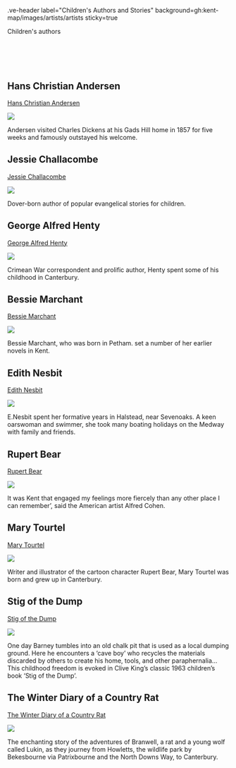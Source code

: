 .ve-header label="Children's Authors and Stories" background=gh:kent-map/images/artists/artists sticky=true

Children's authors

# &nbsp; 
<param class="cards">

## Hans Christian Andersen

[Hans Christian Andersen](/19c/19c-andersen-biography)

![](https://iiif.juncture-digital.org/thumbnail?url=https://upload.wikimedia.org/wikipedia/commons/7/75/HCA_by_Thora_Hallager_1869.jpg)

Andersen visited Charles Dickens at his Gads Hill home in 1857 for five weeks and famously outstayed his welcome. 

## Jessie Challacombe

[Jessie Challacombe](/19c/19c-challacombe-biography)

![](https://iiif.juncture-digital.org/thumbnail?url=https://stor.artstor.org/stor/c565d372-ac5a-45a0-8643-b87759b40e24)

Dover-born author of popular evangelical stories for children. 

## George Alfred Henty

[George Alfred Henty](/19c/19c-henty-biography)

![](https://iiif.juncture-digital.org/thumbnail?url=https://raw.githubusercontent.com/kent-map/kent/main/20c/images/redlandscape.jpg)

Crimean War correspondent and prolific author, Henty spent some of his childhood in Canterbury.

## Bessie Marchant

[Bessie Marchant](/19c/19c-marchant-biography)

![](https://iiif.juncture-digital.org/thumbnail?url=https://raw.githubusercontent.com/kent-map/kent/main/20c/images/redlandscape.jpg)

Bessie Marchant, who was born in Petham. set a number of her earlier novels in Kent.

## Edith Nesbit

[Edith Nesbit](/nesbit/nesbit-biography)

![](https://iiif.juncture-digital.org/thumbnail?url=https://stor.artstor.org/stor/ae0662fc-e1a2-43a1-8382-71def7414a5c)

E.Nesbit spent her formative years in Halstead, near Sevenoaks. A keen oarswoman and swimmer, she took many boating holidays on the Medway with family and friends.

## Rupert Bear

[Rupert Bear](/20c/20c-rupert-bear-biography)

![](https://iiif.juncture-digital.org/thumbnail?url=https://stor.artstor.org/stor/66c4b3c1-6392-4deb-ac01-541afe9e3855)

It was Kent that engaged my feelings more fiercely than any other place I can remember’, said the American artist Alfred Cohen. 

## Mary Tourtel

[Mary Tourtel](/19c/19c-tourtel-biography)

![](https://iiif.juncture-digital.org/thumbnail?url=https://raw.githubusercontent.com/kent-map/kent/main/20c/images/redlandscape.jpg)

Writer and illustrator of the cartoon character Rupert Bear, Mary Tourtel was born and grew up in Canterbury.

## Stig of the Dump

[Stig of the Dump](/landscape/chalk-pits-stig)

![](https://iiif.juncture-digital.org/thumbnail?url=https://stor.artstor.org/stor/862d778e-6ca0-46d3-976d-14bf7d4ff67d)

One day Barney tumbles into an old chalk pit that is used as a local dumping ground. Here he encounters a ‘cave boy’ who recycles the materials discarded by others to create his home, tools, and other paraphernalia… This childhood freedom is evoked in Clive King’s classic 1963 children’s book ‘Stig of the Dump’.

## The Winter Diary of a Country Rat

[The Winter Diary of a Country Rat](20c/20c-firmin-winter-diary)

![](https://iiif.juncture-digital.org/thumbnail?url=https://stor.artstor.org/stor/f0782a67-883f-4b39-91f1-7d63e32c9f3b)

The enchanting story of the adventures of Branwell, a rat and a young wolf called Lukin, as they journey from Howletts, the wildlife park by Bekesbourne via Patrixbourne and the North Downs Way, to Canterbury.


